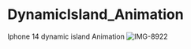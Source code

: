 # DynamicIsland_Animation
Iphone 14 dynamic island Animation
![IMG-8922](https://user-images.githubusercontent.com/34709179/189824470-dc5991e7-8ca1-4103-b408-a29cc3681013.gif)
